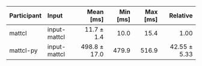 | Participant | Input | Mean [ms] | Min [ms] | Max [ms] | Relative |
|:---|:---|---:|---:|---:|---:|
| mattcl | input-mattcl | 11.7 ± 1.4 | 10.0 | 15.4 | 1.00 |
| mattcl-py | input-mattcl | 498.8 ± 17.0 | 479.9 | 516.9 | 42.55 ± 5.33 |
